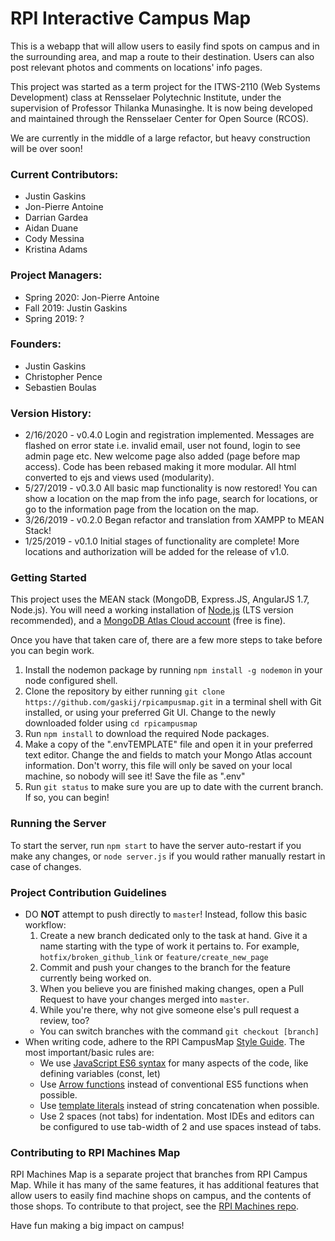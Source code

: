 # RPI Interactive Campus Map #


This is a webapp that will allow users to easily find spots on campus and in the surrounding area, and map a route to their destination. Users can also post relevant photos and comments on locations' info pages.

This project was started as a term project for the ITWS-2110 (Web Systems Development) class at Rensselaer Polytechnic Institute, under the supervision of Professor Thilanka Munasinghe. It is now being developed and maintained through the Rensselaer Center for Open Source (RCOS).

We are currently in the middle of a large refactor, but heavy construction will be over soon!

### Current Contributors:
* Justin Gaskins
* Jon-Pierre Antoine
* Darrian Gardea
* Aidan Duane		
* Cody Messina
* Kristina Adams      

### Project Managers:
* Spring 2020: Jon-Pierre Antoine
* Fall 2019: Justin Gaskins
* Spring 2019: ?

### Founders:
* Justin Gaskins
* Christopher Pence
* Sebastien Boulas

### Version History:
* 2/16/2020 - v0.4.0 Login and registration implemented. Messages are flashed on error state i.e. invalid email,
user not found, login to see admin page etc. New welcome page also added (page before map access). Code has been rebased making it more modular. All html converted to ejs and views used (modularity).
* 5/27/2019 - v0.3.0 All basic map functionality is now restored! You can show a location on the map from the info page, search for locations, or go to the information page from the location on the map.
* 3/26/2019 - v0.2.0 Began refactor and translation from XAMPP to MEAN Stack!
* 1/25/2019 - v0.1.0 Initial stages of functionality are complete! More locations and authorization will be added for the release of v1.0.

### Getting Started
This project uses the MEAN stack (MongoDB, Express.JS, AngularJS 1.7, Node.js). You will need a working installation of [Node.js](https://nodejs.org/en/) (LTS version recommended), and a [MongoDB Atlas Cloud account](https://www.mongodb.com/cloud/atlas) (free is fine).

Once you have that taken care of, there are a few more steps to take before you can begin work.
1. Install the nodemon package by running `npm install -g nodemon` in your node configured shell.
2. Clone the repository by either running `git clone https://github.com/gaskij/rpicampusmap.git` in a terminal shell with Git installed, or using your preferred Git UI. Change to the newly downloaded folder using `cd rpicampusmap`
3. Run `npm install` to download the required Node packages.
4. Make a copy of the ".envTEMPLATE" file and open it in your preferred text editor. Change the <username> and <password> fields to match your Mongo Atlas account information. Don't worry, this file will only be saved on your local machine, so nobody will see it! Save the file as ".env"
5. Run `git status` to make sure you are up to date with the current branch. If so, you can begin!

### Running the Server
To start the server, run `npm start` to have the server auto-restart if you make any changes, or `node server.js` if you would rather manually restart in case of changes.

### Project Contribution Guidelines
* DO **NOT** attempt to push directly to `master`! Instead, follow this basic workflow:
  1. Create a new branch dedicated only to the task at hand. Give it a name starting with the type of work it pertains to. For example, `hotfix/broken_github_link` or `feature/create_new_page`
  2. Commit and push your changes to the branch for the feature currently being worked on.
  3. When you believe you are finished making changes, open a Pull Request to have your changes merged into `master`.
  4. While you're there, why not give someone else's pull request a review, too?
  * You can switch branches with the command `git checkout [branch]`
* When writing code, adhere to the RPI CampusMap [Style Guide](https://github.com/gaskij/rpicampusmap/wiki/Style-Guide). The most important/basic rules are:
  * We use [JavaScript ES6 syntax](https://www.freecodecamp.org/news/write-less-do-more-with-javascript-es6-5fd4a8e50ee2/) for many aspects of the code, like defining variables (const, let)
  * Use [Arrow functions](https://javascript.info/arrow-functions-basics) instead of conventional ES5 functions when possible.
  * Use [template literals](https://developer.mozilla.org/en-US/docs/Web/JavaScript/Reference/Template_literals) instead of string concatenation when possible.
  * Use 2 spaces (not tabs) for indentation. Most IDEs and editors can be configured to use tab-width of 2 and use spaces instead of tabs.

### Contributing to RPI Machines Map
RPI Machines Map is a separate project that branches from RPI Campus Map. While it has many of the same features, it has additional features that allow users to easily find machine shops on campus, and the contents of those shops. To contribute to that project, see the [RPI Machines repo](https://github.com/gwild37/RPI-Machines).

Have fun making a big impact on campus!

